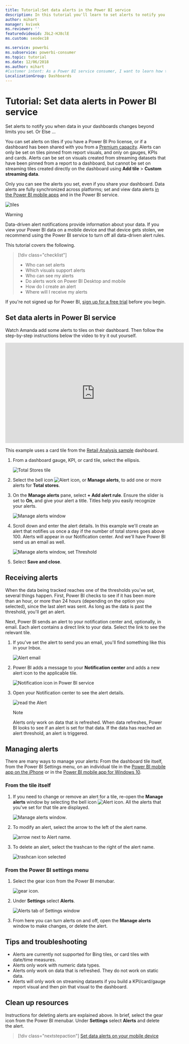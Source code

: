 ```yaml
---
title: Tutorial:Set data alerts in the Power BI service
description: In this tutorial you'll learn to set alerts to notify you when data in your dashboards changes beyond limits you set in Microsoft Power BI service.
author: mihart
manager: kvivek
ms.reviewer: ''
featuredvideoid: JbL2-HJ8clE
ms.custom: seodec18

ms.service: powerbi
ms.subservice: powerbi-consumer
ms.topic: tutorial
ms.date: 12/06/2018
ms.author: mihart
#Customer intent: As a Power BI service consumer, I want to learn how to create and update a data alert so that I get notified when important data changes above/below my set threshold.
LocalizationGroup: Dashboards
---
```

# Tutorial: Set data alerts in Power BI service
Set alerts to notify you when data in your dashboards changes beyond limits you set. Or Else ...  

You can set alerts on tiles if you have a Power BI Pro license, or if a dashboard has been shared with you from a [Premium capacity](../service-premium-what-is.md). Alerts can only be set on tiles pinned from report visuals, and only on gauges, KPIs and cards. Alerts can be set on visuals created from streaming datasets that have been pinned from a report to a dashboard, but cannot be set on streaming tiles created directly on the dashboard using **Add tile** > **Custom streaming data**. 

Only you can see the alerts you set, even if you share your dashboard. Data alerts are fully synchronized across platforms; set and view data alerts [in the Power BI mobile apps](mobile/mobile-set-data-alerts-in-the-mobile-apps.md) and in the Power BI service. 

![tiles](../media/service-set-data-alerts/powerbi-alert-types-new.png)

> [!WARNING]
> Data-driven alert notifications provide information about your data. If you view your Power BI data on a mobile device and that device gets stolen, we recommend using the Power BI service to turn off all data-driven alert rules.
> 

This tutorial covers the following.
> [!div class="checklist"]
> * Who can set alerts
> * Which visuals support alerts
> * Who can see my alerts
> * Do alerts work on Power BI Desktop and mobile
> * How do I create an alert
> * Where will I receive my alerts

If you're not signed up for Power BI, [sign up for a free trial](https://app.powerbi.com/signupredirect?pbi_source=web) before you begin.

## Set data alerts in Power BI service
Watch Amanda add some alerts to tiles on their dashboard. Then follow the step-by-step instructions below the video to try it out yourself.

<iframe width="560" height="315" src="https://www.youtube.com/embed/JbL2-HJ8clE" frameborder="0" allowfullscreen></iframe>

This example uses a card tile from the [Retail Analysis sample](http://go.microsoft.com/fwlink/?LinkId=529778) dashboard.

1. From a dashboard gauge, KPI, or card tile, select the ellipsis.
   
   ![Total Stores tile](media/end-user-alerts/powerbi-card.png)
2. Select the bell icon ![Alert icon](media/end-user-alerts/power-bi-bell-icon.png), or **Manage alerts**, to add one or more alerts for **Total stores**.
   
1. On the **Manage alerts** pane, select **+ Add alert rule**.  Ensure the slider is set to **On**, and give your alert a title. Titles help you easily recognize your alerts.
   
   ![Manage alerts window](media/end-user-alerts/powerbi-alert-title.png)
4. Scroll down and enter the alert details.  In this example we'll create an alert that notifies us once a day if the number of total stores goes above 100. Alerts will appear in our Notification center. And we'll have Power BI send us an email as well.
   
   ![Manage alerts window, set Threshold](media/end-user-alerts/power-bi-set-alert-details.png)
5. Select **Save and close**.

## Receiving alerts
When the data being tracked reaches one of the thresholds you've set, several things happen. First, Power BI checks to see if it has been more than an hour, or more than 24 hours (depending on the option you selected), since the last alert was sent. As long as the data is past the threshold, you'll get an alert.

Next, Power BI sends an alert to your notification center and, optionally, in email. Each alert contains a direct link to your data. Select the link to see the relevant tile.  

1. If you've set the alert to send you an email, you'll find something like this in your Inbox.
   
   ![Alert email](media/end-user-alerts/powerbi-alerts-email.png)
2. Power BI adds a message to your **Notification center** and adds a new alert icon to the applicable tile.
   
   ![Notification icon in Power BI service](media/end-user-alerts/powerbi-alert-notifications.png)
3. Open your Notification center to see the alert details.
   
    ![read the Alert](media/end-user-alerts/powerbi-alert-notification.png)
   
   > [!NOTE]
   > Alerts only work on data that is refreshed. When data refreshes, Power BI looks to see if an alert is set for that data. If the data has reached an alert threshold, an alert is triggered.
   > 
   > 

## Managing alerts
There are many ways to manage your alerts: From the dashboard tile itself, from the Power BI Settings menu, on an individual tile in the [Power BI mobile app on the iPhone](mobile/mobile-set-data-alerts-in-the-mobile-apps.md) or in the [Power BI mobile app for Windows 10](mobile/mobile-set-data-alerts-in-the-mobile-apps.md).

### From the tile itself
1. If you need to change or remove an alert for a tile, re-open the **Manage alerts** window by selecting the bell icon ![Alert icon](media/end-user-alerts/power-bi-bell-icon.png). All the alerts that you've set for that tile are displayed.
   
    ![Manage alerts window](media/end-user-alerts/powerbi-see-alerts.png).
2. To modify an alert, select the arrow to the left of the alert name.
   
    ![arrow next to Alert name](media/end-user-alerts/powerbi-see-alerts-arrow.png).
3. To delete an alert, select the trashcan to the right of the alert name.
   
      ![trashcan icon selected](media/end-user-alerts/powerbi-see-alerts-delete.png)

### From the Power BI settings menu
1. Select the gear icon from the Power BI menubar.
   
    ![gear icon](media/end-user-alerts/powerbi-gear-icon.png).
2. Under **Settings** select **Alerts**.
   
    ![Alerts tab of Settings window](media/end-user-alerts/powerbi-alert-settings.png)
3. From here you can turn alerts on and off, open the **Manage alerts** window to make changes, or delete the alert.

## Tips and troubleshooting
* Alerts are currently not supported for Bing tiles, or card tiles with date/time measures.
* Alerts only work with numeric data types.
* Alerts only work on data that is refreshed. They do not work on static data.
* Alerts will only work on streaming datasets if you build a KPI/card/gauge report visual and then pin that visual to the dashboard.

## Clean up resources
Instructions for deleting alerts are explained above. In brief, select the gear icon from the Power BI menubar. Under **Settings** select **Alerts** and delete the alert.

> [!div class="nextstepaction"]
> [Set data alerts on your mobile device](mobile/mobile-set-data-alerts-in-the-mobile-apps.md)


